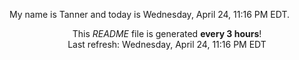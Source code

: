My name is Tanner and today is Wednesday, April 24, 11:16 PM EDT.

<p align="center">This <i>README</i> file is generated <b>every 3 hours</b>!</br>Last refresh: Wednesday, April 24, 11:16 PM EDT<br /></p>
